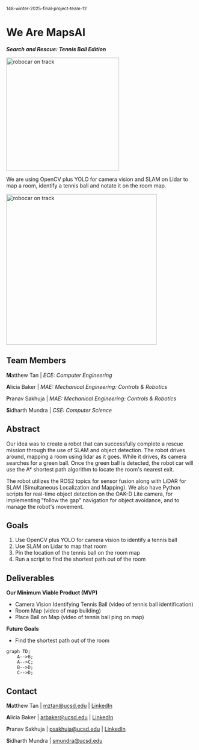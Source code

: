 <sup>148-winter-2025-final-project-team-12</sup>

# **We Are MapsAI**
***Search and Rescue: Tennis Ball Edition***

<img src="https://github.com/UCSD-ECEMAE-148/148-winter-2025-final-project-team-12/blob/main/media/car.jpeg" alt="robocar on track" width="300" />

We are using OpenCV plus YOLO for camera vision and SLAM on Lidar to map a room, identify a tennis ball and notate it on the room map. 

<img src="https://github.com/UCSD-ECEMAE-148/148-winter-2025-final-project-team-12/blob/main/media/group%20pic.jpg" alt="robocar on track" width="400" />

## Team Members

**M**atthew Tan |
 *ECE: Computer Engineering* 

**A**licia Baker |
 *MAE: Mechanical Engineering: Controls & Robotics*

**P**ranav Sakhuja |
 *MAE: Mechanical Engineering: Controls & Robotics* 
 
**S**idharth Mundra |
 *CSE: Computer Science*

## Abstract
Our idea was to create a robot that can successfully complete a rescue mission through the use of SLAM and object detection. The robot drives around, mapping a room using lidar as it goes. While it drives, its camera searches for a green ball. Once the green ball is detected, the robot car will use the A* shortest path algorithm to locate the room's nearest exit.

The robot utilizes the ROS2 topics for sensor fusion along with LiDAR for SLAM (Simultaneous Localization and Mapping). We also have Python scripts for real-time object detection on the OAK-D Lite camera, for implementing "follow the gap" navigation for object avoidance, and to manage the robot's movement.

## Goals
1) Use OpenCV plus YOLO for camera vision to identify a tennis ball
2) Use SLAM on Lidar to map that room
3) Pin the location of the tennis ball on the room map
4) Run a script to find the shortest path out of the room

## Deliverables
**Our Minimum Viable Product (MVP)**
- Camera Vision Identifying Tennis Ball
  (video of tennis ball identification)
- Room Map
  (video of map building)
- Place Ball on Map
  (video of tennis ball ping on map)

**Future Goals**
- Find the shortest path out of the room

```mermaid
graph TD;
    A-->B;
    A-->C;
    B-->D;
    C-->D;
```

## Contact

**M**atthew Tan |
mztan@ucsd.edu | [LinkedIn](https://www.linkedin.com/in/matthewztan)

**A**licia Baker |
arbaker@ucsd.edu | [LinkedIn](https://www.linkedin.com/in/alicia-r-baker)

**P**ranav Sakhuja |
psakhuja@ucsd.edu | [LinkedIn](https://www.linkedin.com/in/pranavsakhuja)

 
**S**idharth Mundra |
smundra@ucsd.edu
